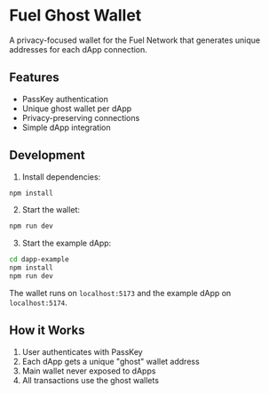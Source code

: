# Fuel Ghost Wallet

A privacy-focused wallet for the Fuel Network that generates unique addresses for each dApp connection.

## Features

- PassKey authentication
- Unique ghost wallet per dApp
- Privacy-preserving connections
- Simple dApp integration

## Development

1. Install dependencies:

```bash
npm install
```

2. Start the wallet:

```bash
npm run dev
```

3. Start the example dApp:

```bash
cd dapp-example
npm install
npm run dev
```

The wallet runs on `localhost:5173` and the example dApp on `localhost:5174`.

## How it Works

1. User authenticates with PassKey
2. Each dApp gets a unique "ghost" wallet address
3. Main wallet never exposed to dApps
4. All transactions use the ghost wallets
